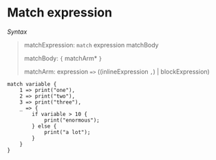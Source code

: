 # Match expression

*Syntax*
> matchExpression: `match` expression matchBody
>
> matchBody: `{` matchArm* `}`
>
> matchArm: expression `=>` ((inlineExpression `,`) | blockExpression)

```
match variable {
    1 => print("one"),
    2 => print("two"),
    3 => print("three"),
    _ => {
        if variable > 10 {
            print("enormous");
        } else {
            print("a lot");
        }
    }
}
```
